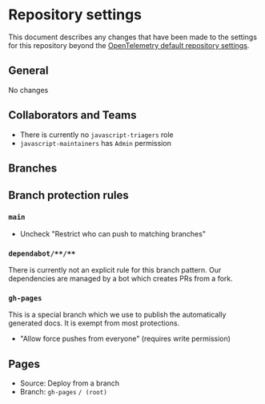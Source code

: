 # Repository settings

This document describes any changes that have been made to the
settings for this repository beyond the [OpenTelemetry default repository
settings](https://github.com/open-telemetry/community/blob/main/docs/how-to-configure-new-repository.md#repository-settings).

## General

No changes

## Collaborators and Teams

* There is currently no `javascript-triagers` role
* `javascript-maintainers` has `Admin` permission

## Branches

## Branch protection rules

### `main`

* Uncheck "Restrict who can push to matching branches"

### `dependabot/**/**`

There is currently not an explicit rule for this branch pattern.
Our dependencies are managed by a bot which creates PRs from a fork.

### `gh-pages`

This is a special branch which we use to publish the automatically generated docs.
It is exempt from most protections.
 
* "Allow force pushes from everyone" (requires write permission)

## Pages

* Source: Deploy from a branch
* Branch: `gh-pages` `/ (root)`
